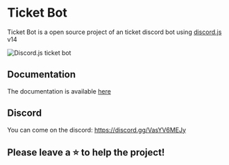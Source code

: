 # Ticket Bot

Ticket Bot is a open source project of an ticket discord bot using [discord.js](https://discord.js.org) v14

![Discord.js ticket bot](https://i.imgur.com/564YXvR.png)

## Documentation

The documentation is available [here](https://ticket-bot.pages.dev/)

## Discord

You can come on the discord: https://discord.gg/VasYV6MEJy

## Please leave a ⭐ to help the project!
